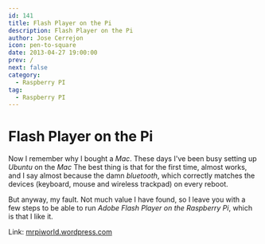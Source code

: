 ```yaml
---
id: 141
title: Flash Player on the Pi
description: Flash Player on the Pi
author: Jose Cerrejon
icon: pen-to-square
date: 2013-04-27 19:00:00
prev: /
next: false
category:
  - Raspberry PI
tag:
  - Raspberry PI
---
```


# Flash Player on the Pi

Now I remember why I bought a *Mac*. These days I've been busy setting up *Ubuntu* on the *Mac* The best thing is that for the first time, almost works, and I say almost because the damn *bluetooth*, which correctly matches the devices (keyboard, mouse and wireless trackpad) on every reboot.

But anyway, my fault. Not much value I have found, so I leave you with a few steps to be able to run *Adobe Flash Player on the Raspberry Pi*, which is that I like it.

Link: [mrpiworld.wordpress.com](http://mrpiworld.wordpress.com/2013/04/13/adobe-flash-player-works-on-pi/)